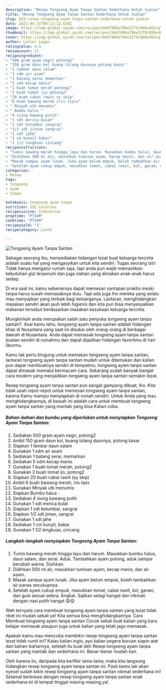 ```yaml
---
description: "Resep Tongseng Ayam Tanpa Santan Sederhana Untuk Jualan"
title: "Resep Tongseng Ayam Tanpa Santan Sederhana Untuk Jualan"
slug: 823-resep-tongseng-ayam-tanpa-santan-sederhana-untuk-jualan
date: 2021-05-31T06:11:13.620Z
image: https://img-global.cpcdn.com/recipes/b6d7886a70be2279/680x482cq70/tongseng-ayam-tanpa-santan-foto-resep-utama.jpg
thumbnail: https://img-global.cpcdn.com/recipes/b6d7886a70be2279/680x482cq70/tongseng-ayam-tanpa-santan-foto-resep-utama.jpg
cover: https://img-global.cpcdn.com/recipes/b6d7886a70be2279/680x482cq70/tongseng-ayam-tanpa-santan-foto-resep-utama.jpg
author: Lester Logan
ratingvalue: 4.5
reviewcount: 11
recipeingredient:
- "500 gram ayam negri potong2"
- "150 gram daun kol buang tulang daunnya potong kasar"
- "1 lembar daun salam"
- "1 sdm air asam"
- "1 batang serai memarkan"
- "5 sdm kecap manis"
- "1 buah tomat merah potong2"
- "2 buah tomat ijo potong2"
- "20 buah cabai rawit sy skip"
- "6 buah bawang merah iris tipis"
- " Minyak utk menumis"
- " Bumbu halus "
- "4 siung bawang putih"
- "1 sdt merica bulat"
- "1 sdt ketumbar sangrai"
- "1/2 sdt jintan sangrai"
- "1 sdt jahe"
- "1 cm kunyit bakar"
- "1 1/2 lengkuas cincang"
recipeinstructions:
- "Tumis bawang merah hingga layu dan harum. Masukkan bumbu halus, daun salam, dan serai. Aduk. Tambahkan ayam potong, aduk sampai berubah warna. Sisihkan."
- "Didihkan 500 ml air, masukkan tumisan ayam, kecap manis, dan air asam."
- "Masak sampai ayam lunak. Jika ayam belum empuk, boleh tambahkan air panas secukupnya."
- "Setelah ayam cukup empuk, masukkan tomat, cabai rawit, kol, garam, dan gula sesuai selera. Angkat. Sajikan selagi hangat dan nikmati dengan nasi putih hangat 😋😋"
categories:
- Resep
tags:
- tongseng
- ayam
- tanpa

katakunci: tongseng ayam tanpa 
nutrition: 192 calories
recipecuisine: Indonesian
preptime: "PT34M"
cooktime: "PT34M"
recipeyield: "1"
recipecategory: Lunch

---
```



![Tongseng Ayam Tanpa Santan](https://img-global.cpcdn.com/recipes/b6d7886a70be2279/680x482cq70/tongseng-ayam-tanpa-santan-foto-resep-utama.jpg)

Sebagai seorang ibu, menyediakan hidangan lezat buat keluarga tercinta adalah suatu hal yang mengasyikan untuk kita sendiri. Tugas seorang istri Tidak hanya mengatur rumah saja, tapi anda pun wajib memastikan kebutuhan gizi terpenuhi dan juga olahan yang dimakan anak-anak harus sedap.

Di era  saat ini, kamu sebenarnya dapat memesan santapan praktis meski tanpa harus susah memasaknya dulu. Tapi ada juga lho mereka yang selalu mau menyajikan yang terbaik bagi keluarganya. Lantaran, menghidangkan masakan sendiri akan jauh lebih higienis dan kita pun bisa menyesuaikan makanan tersebut berdasarkan masakan kesukaan keluarga tercinta. 



Mungkinkah anda merupakan salah satu penyuka tongseng ayam tanpa santan?. Asal kamu tahu, tongseng ayam tanpa santan adalah hidangan khas di Nusantara yang saat ini disukai oleh orang-orang di berbagai daerah di Nusantara. Anda dapat memasak tongseng ayam tanpa santan buatan sendiri di rumahmu dan dapat dijadikan hidangan favoritmu di hari liburmu.

Kamu tak perlu bingung untuk memakan tongseng ayam tanpa santan, lantaran tongseng ayam tanpa santan mudah untuk ditemukan dan kalian pun dapat membuatnya sendiri di tempatmu. tongseng ayam tanpa santan dapat dimasak memalui bermacam cara. Sekarang sudah banyak banget cara modern yang menjadikan tongseng ayam tanpa santan semakin lezat.

Resep tongseng ayam tanpa santan pun sangat gampang dibuat, lho. Kita tidak usah repot-repot untuk memesan tongseng ayam tanpa santan, karena Kamu mampu menyiapkan di rumah sendiri. Untuk Anda yang mau menghidangkannya, di bawah ini adalah cara untuk membuat tongseng ayam tanpa santan yang mantab yang bisa Kalian coba.

<!--inarticleads1-->

##### Bahan-bahan dan bumbu yang diperlukan untuk menyiapkan Tongseng Ayam Tanpa Santan:

1. Sediakan 500 gram ayam negri, potong2
1. Ambil 150 gram daun kol, buang tulang daunnya, potong kasar
1. Siapkan 1 lembar daun salam
1. Gunakan 1 sdm air asam
1. Sediakan 1 batang serai, memarkan
1. Sediakan 5 sdm kecap manis
1. Gunakan 1 buah tomat merah, potong2
1. Gunakan 2 buah tomat ijo, potong2
1. Siapkan 20 buah cabai rawit (sy skip)
1. Ambil 6 buah bawang merah, iris tipis
1. Gunakan  Minyak utk menumis
1. Siapkan  Bumbu halus :
1. Sediakan 4 siung bawang putih
1. Gunakan 1 sdt merica bulat
1. Siapkan 1 sdt ketumbar, sangrai
1. Siapkan 1/2 sdt jintan, sangrai
1. Gunakan 1 sdt jahe
1. Sediakan 1 cm kunyit, bakar
1. Gunakan 1 1/2 lengkuas, cincang




<!--inarticleads2-->

##### Langkah-langkah menyiapkan Tongseng Ayam Tanpa Santan:

1. Tumis bawang merah hingga layu dan harum. Masukkan bumbu halus, daun salam, dan serai. Aduk. Tambahkan ayam potong, aduk sampai berubah warna. Sisihkan.
1. Didihkan 500 ml air, masukkan tumisan ayam, kecap manis, dan air asam.
1. Masak sampai ayam lunak. Jika ayam belum empuk, boleh tambahkan air panas secukupnya.
1. Setelah ayam cukup empuk, masukkan tomat, cabai rawit, kol, garam, dan gula sesuai selera. Angkat. Sajikan selagi hangat dan nikmati dengan nasi putih hangat 😋😋




Wah ternyata cara membuat tongseng ayam tanpa santan yang lezat tidak ribet ini mudah sekali ya! Kita semua bisa menghidangkannya. Cara Membuat tongseng ayam tanpa santan Cocok sekali buat kalian yang baru belajar memasak ataupun juga untuk kalian yang telah jago memasak.

Apakah kamu mau mencoba membikin resep tongseng ayam tanpa santan lezat tidak rumit ini? Kalau kalian ingin, ayo kalian segera buruan siapin alat dan bahan-bahannya, setelah itu buat deh Resep tongseng ayam tanpa santan yang mantab dan sederhana ini. Benar-benar mudah kan. 

Oleh karena itu, daripada kita berfikir lama-lama, maka kita langsung hidangkan resep tongseng ayam tanpa santan ini. Pasti kamu tak akan nyesel sudah bikin resep tongseng ayam tanpa santan nikmat sederhana ini! Selamat berkreasi dengan resep tongseng ayam tanpa santan enak sederhana ini di tempat tinggal masing-masing,ya!.

